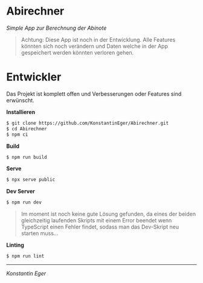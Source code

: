 # Abirechner
_Simple App zur Berechnung der Abinote_

> Achtung: Diese App ist noch in der Entwicklung. Alle Features könnten sich noch verändern und Daten welche in der App gespeichert werden könnten verloren gehen.

# Entwickler
Das Projekt ist komplett offen und Verbesserungen oder Features sind erwünscht. 

**Installieren**

```bash
$ git clone https://github.com/KonstantinEger/Abirechner.git
$ cd Abirechner
$ npm ci
```

**Build**

```bash
$ npm run build
```

**Serve**

```bash
$ npx serve public
```

**Dev Server**

```bash
$ npm run dev
```

> Im moment ist noch keine gute Lösung gefunden, da eines der beiden gleichzeitig laufenden Skripts mit einem Error beendet wenn TypeScript einen Fehler findet, sodass man das Dev-Skript neu starten muss...

**Linting**

```bash
$ npm run lint
```

<hr />

*Konstantin Eger*